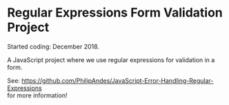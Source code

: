 # Regular Expressions Form Validation Project

Started coding: December 2018.

A JavaScript project where we use regular expressions for validation in a form. 

See: https://github.com/PhilipAndes/JavaScript-Error-Handling-Regular-Expressions <br>
for more information! 